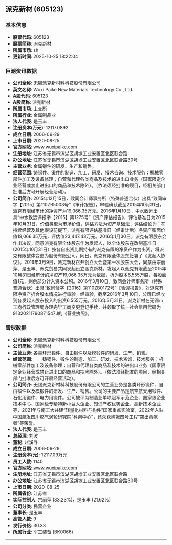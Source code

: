 ## 派克新材 (605123)

### 基本信息

- **股票代码**: 605123
- **股票简称**: 派克新材
- **所属市场**: sh
- **更新时间**: 2025-10-25 18:22:04

### 巨潮资讯数据

- **公司全称**: 无锡派克新材料科技股份有限公司
- **英文名称**: Wuxi Paike New Materials Technology Co., Ltd.
- **A股代码**: 605123
- **A股简称**: 派克新材
- **所属市场**: 上交所
- **所属行业**: 金属制品业
- **法人代表**: 是玉丰
- **注册资本(万元)**: 12117.0892
- **成立日期**: 2006-06-29
- **上市日期**: 2020-08-25
- **官方网站**: www.wuxipaike.com
- **注册地址**: 江苏省无锡市滨湖区胡埭工业安置区北区联合路
- **办公地址**: 江苏省无锡市滨湖区胡埭工业安置区北区联合路30号
- **主营业务**: 金属锻件的研发、生产和销售。
- **经营范围**: 铸钢件、锻件的制造、加工、研发、技术咨询、技术服务；机械零部件加工及设备修理；自营和代理各类商品及技术的进出口业务（国家限定企业经营或禁止进出口的商品和技术除外）。（依法须经批准的项目，经相关部门批准后方可开展经营活动）。
- **公司简介**: 2015年12月15日，致同会计师事务所（特殊普通合伙）出具“致同审字【2015】第110ZB5003号”《审计报告》，审验确认截至2015年10月31日，派克有限经审计的净资产为19,066.35万元。2016年1月10日，中水致远出具“中水致远评报字【2015】第1275号”《资产评估报告》，评估基准日为2015年10月31日，价值类型为市场价值，评估方法为资产基础法，评估结论为：在持续经营及其他假设前提下，派克有限评估基准日（经审计后）净资产账面价值19,066.35万元，评估值23,447.43万元。2016年1月30日，派克有限股东会作出决议，同意派克有限全体股东作为发起人，以全体股东在改制基准日(2015年10月31日）按各自出资比例持有的派克有限的净资产作为出资，将派克有限整体变更为股份有限公司。同日，派克有限全体股东签署了《发起人协议》。2016年3月9日，派克新材召开创立大会暨第一次股东大会，同意由宗丽萍、是玉丰、派克贸易共同发起设立派克新材。发起人以派克有限截至2015年10月31日经审计的净资产19,066.35万元为依据，折为股本6,555万股，每股面值1元，剩余部分计入资本公积。2016年3月10日，致同会计师事务所（特殊普通合伙）出具“致同验字【2016】第110ZB0172号”《验资报告》，对派克有限净资产折合股本情况进行审验。经审验，截至2016年3月10日，公司已经收到各发起人股东投入的出资6,555万元。2016年3月31日，派克新材在无锡市工商行政管理局办理完毕工商变更登记手续，并领取了统一社会信用代码为91320211790871547J的《营业执照》。

### 雪球数据

- **公司全称**: 无锡派克新材料科技股份有限公司
- **公司简称**: 派克新材
- **主营业务**: 各类环形锻件、自由锻件以及模锻件的研发、生产、销售。
- **经营范围**: 　　铸钢件、锻件的制造、加工、研发、技术咨询、技术服务；机械零部件加工及设备修理；自营和代理各类商品及技术的进出口业务（国家限定企业经营或禁止进出口的商品和技术除外）。（依法须经批准的项目，经相关部门批准后方可开展经营活动）。
- **公司简介**: 无锡派克新材料科技股份有限公司的主营业务是各类环形锻件、自由锻件以及模锻件的研发、生产、销售。公司的主要产品是航空航天用锻件、石化用锻件、电力用锻件。公司被评为制造业单项冠军示范企业、国家级企业技术中心、国家级专精特新小巨人企业、知识产权优势企业、高新技术企业等，2021年与南工大共建“轻量化材料与构件”国家重点实验室，2022年入驻中国航发四川燃气涡轮研究院“科创中心”，还荣获嫦娥四号工程“突出贡献者”等荣誉。
- **法人代表**: 是玉丰
- **总经理**: 刘波
- **董秘**: 赵溪寻
- **成立日期**: 2006-06-29
- **注册资本(元)**: 12117.09万元
- **员工人数**: 1140
- **官方网站**: www.wuxipaike.com
- **注册地址**: 江苏省无锡市滨湖区胡埭工业安置区北区联合路
- **办公地址**: 江苏省无锡市滨湖区胡埭工业安置区北区联合路30号
- **上市日期**: 2020-08-25
- **所属省份**: 江苏省
- **实际控制人**: 宗丽萍 (33.23%)，是玉丰 (21.62%)
- **公司分类**: 民营企业
- **董事长**: 是玉丰
- **高管人数**: 9
- **发行价格**: 30.33
- **所属行业**: 军工装备 (BK0066)

---